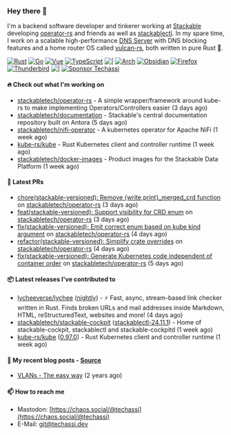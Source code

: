 ### Hey there 👋

I'm a backend software developer and tinkerer working at [Stackable][stackable] developing
[operator-rs][op-rs] and friends as well as [stackablectl][sctl]. In my spare time, I work
on a scalable high-performance [DNS Server][portal] with DNS blocking features and a home
router OS called [vulcan-rs][vulcan], both written in pure Rust 🦀.

[sctl]: https://github.com/stackabletech/stackable-cockpit
[op-rs]: https://github.com/stackabletech/operator-rs
[stackable]: https://github.com/stackabletech
[portal]: https://github.com/portal-rs/portal
[vulcan]: https://github.com/vulcan-rs

[![Rust](https://img.shields.io/badge/-Rust-141414?style=flat&logo=rust&logoColor=%23f97f39)](https://www.rust-lang.org/)
[![Go](https://img.shields.io/badge/-Go-141414?style=flat&logo=go&logoColor=%23f97f39)](https://go.dev/)
[![Vue](https://img.shields.io/badge/-Vue-141414?style=flat&logo=vuedotjs&logoColor=%23f97f39)](https://vuejs.org/)
[![TypeScript](https://img.shields.io/badge/-TypeScript-141414?style=flat&logo=typescript&logoColor=%23f97f39)](https://www.typescriptlang.org/)
![|](https://img.shields.io/badge/-%7C-141414?style=flat&logoColor=%23f97f39)
[![Arch](https://img.shields.io/badge/-Arch-141414?style=flat&logo=archlinux&logoColor=%23f97f39)](https://archlinux.org/)
[![Obsidian](https://img.shields.io/badge/-Obsidian-141414?style=flat&logo=obsidian&logoColor=%23f97f39)](https://obsidian.md/)
[![Firefox](https://img.shields.io/badge/-Firefox-141414?style=flat&logo=firefox&logoColor=%23f97f39)](https://www.mozilla.org/en-US/firefox/new/)
[![Thunderbird](https://img.shields.io/badge/-Thunderbird-141414?style=flat&logo=thunderbird&logoColor=%23f97f39)](https://www.thunderbird.net/en-US/)
![|](https://img.shields.io/badge/-%7C-141414?style=flat&logoColor=%23f97f39)
[![Sponsor Techassi](https://img.shields.io/badge/-Sponsor-141414?style=flat&logo=github&logoColor=%23f97f39)](https://github.com/sponsors/Techassi)

#### 🔥 Check out what I'm working on


- [stackabletech/operator-rs](https://github.com/stackabletech/operator-rs) - A simple wrapper/framework around kube-rs to make implementing Operators/Controllers easier (3 days ago)
- [stackabletech/documentation](https://github.com/stackabletech/documentation) - Stackable&#39;s central documentation repository built on Antora (5 days ago)
- [stackabletech/nifi-operator](https://github.com/stackabletech/nifi-operator) - A kubernetes operator for Apache NiFi (1 week ago)
- [kube-rs/kube](https://github.com/kube-rs/kube) - Rust Kubernetes client and controller runtime (1 week ago)
- [stackabletech/docker-images](https://github.com/stackabletech/docker-images) - Product images for the Stackable Data Platform (1 week ago)

#### 🧪 Latest PRs


- [chore(stackable-versioned): Remove {write,print}_merged_crd function](https://github.com/stackabletech/operator-rs/pull/924) on [stackabletech/operator-rs](https://github.com/stackabletech/operator-rs) (3 days ago)
- [feat(stackable-versioned): Support visibility for CRD enum](https://github.com/stackabletech/operator-rs/pull/923) on [stackabletech/operator-rs](https://github.com/stackabletech/operator-rs) (3 days ago)
- [fix(stackable-versioned): Emit correct enum based on kube kind argument](https://github.com/stackabletech/operator-rs/pull/920) on [stackabletech/operator-rs](https://github.com/stackabletech/operator-rs) (4 days ago)
- [refactor(stackable-versioned): Simplify crate overrides](https://github.com/stackabletech/operator-rs/pull/919) on [stackabletech/operator-rs](https://github.com/stackabletech/operator-rs) (4 days ago)
- [fix(stackable-versioned): Generate Kubernetes code independent of container order](https://github.com/stackabletech/operator-rs/pull/913) on [stackabletech/operator-rs](https://github.com/stackabletech/operator-rs) (5 days ago)

#### 📦 Latest releases I've contributed to


- [lycheeverse/lychee](https://github.com/lycheeverse/lychee/releases/tag/nightly) ([nightly](https://github.com/lycheeverse/lychee/releases/tag/nightly)) - ⚡ Fast, async, stream-based link checker written in Rust. Finds broken URLs and mail addresses inside Markdown, HTML, reStructuredText, websites and more! (4 days ago)
- [stackabletech/stackable-cockpit](https://github.com/stackabletech/stackable-cockpit/releases/tag/stackablectl-24.11.1) ([stackablectl-24.11.1](https://github.com/stackabletech/stackable-cockpit/releases/tag/stackablectl-24.11.1)) - Home of stackable-cockpit, stackablectl and stackable-cockpitd (1 week ago)
- [kube-rs/kube](https://github.com/kube-rs/kube/releases/tag/0.97.0) ([0.97.0](https://github.com/kube-rs/kube/releases/tag/0.97.0)) - Rust Kubernetes client and controller runtime (1 week ago)

#### 📜 My recent blog posts - [Source](https://github.com/Techassi/page)


- [VLANs - The easy way](https://techassi.dev/posts/vlans-the-easy-way/) (2 years ago)

#### 📫 How to reach me

- Mastodon: [https://chaos.social/@techassi](https://chaos.social/@techassi)
- E-Mail: git@techassi.dev
